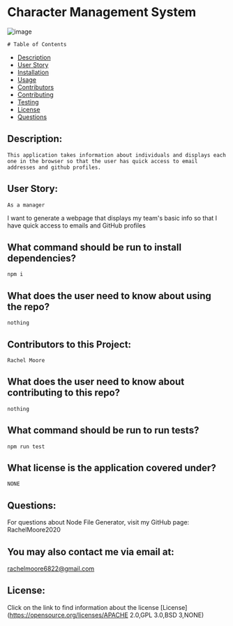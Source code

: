 

  # Character Management System


  
![image](https://user-images.githubusercontent.com/68473729/99884195-4850b800-2bfa-11eb-90d0-e02cccd5d308.png)

    # Table of Contents

* [Description](#description)
* [User Story](#user-story)
* [Installation](#what-command-should-be-run-to-install-dependencies)
* [Usage](#what-does-the-user-need-to-know-about-using-the-repo)
* [Contributors](#contributors-to-this-project)
* [Contributing](#what-does-the-user-need-to-know-about-contributing-to-this-repo)
* [Testing](#what-command-should-be-run-to-run-tests)
* [License](#what-license-is-the-application-covered-under)
* [Questions](#questions)
    

## Description:
    This application takes information about individuals and displays each one in the browser so that the user has quick access to email addresses and github profiles.

## User Story:
    As a manager
I want to generate a webpage that displays my team's basic info
so that I have quick access to emails and GitHub profiles

## What command should be run to install dependencies?
    npm i

## What does the user need to know about using the repo?
    nothing

## Contributors to this Project:
    Rachel Moore

## What does the user need to know about contributing to this repo?
    nothing

## What command should be run to run tests?
    npm run test

## What license is the application covered under?
    NONE

## Questions:
For questions about Node File Generator, visit my GitHub page:
    RachelMoore2020
  
  ## You may also contact me via email at:
  rachelmoore6822@gmail.com
  
  ## License:
  Click on the link to find information about the license
  [License](https://opensource.org/licenses/APACHE 2.0,GPL 3.0,BSD 3,NONE)
